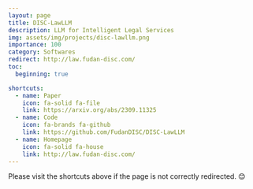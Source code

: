 ```yaml
---
layout: page
title: DISC-LawLLM
description: LLM for Intelligent Legal Services
img: assets/img/projects/disc-lawllm.png
importance: 100
category: Softwares
redirect: http://law.fudan-disc.com/
toc:
  beginning: true

shortcuts:
  - name: Paper
    icon: fa-solid fa-file
    link: https://arxiv.org/abs/2309.11325
  - name: Code
    icon: fa-brands fa-github
    link: https://github.com/FudanDISC/DISC-LawLLM
  - name: Homepage
    icon: fa-solid fa-house
    link: http://law.fudan-disc.com/
---
```


Please visit the shortcuts above if the page is not correctly redirected. 😊
